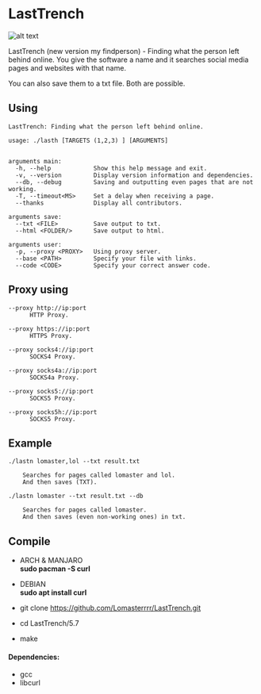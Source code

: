 # LastTrench
![alt text](https://i.imgur.com/0GbSwUl.png)


LastTrench (new version my findperson) - Finding what the person left behind online.
You give the software a name and it searches social media pages and websites with that name.

You can also save them to a txt file.
Both are possible.

## Using
```
LastTrench: Finding what the person left behind online.

usage: ./lasth [TARGETS (1,2,3) ] [ARGUMENTS]


arguments main:
  -h, --help            Show this help message and exit.
  -v, --version         Display version information and dependencies.
  --db, --debug         Saving and outputting even pages that are not working.
  -T, --timeout<MS>     Set a delay when receiving a page.
  --thanks              Display all contributors.

arguments save:
  --txt <FILE>          Save output to txt.
  --html <FOLDER/>      Save output to html.

arguments user:
  -p, --proxy <PROXY>   Using proxy server.
  --base <PATH>         Specify your file with links.
  --code <CODE>         Specify your correct answer code.
```
## Proxy using
```
--proxy http://ip:port
      HTTP Proxy.

--proxy https://ip:port
      HTTPS Proxy.

--proxy socks4://ip:port
      SOCKS4 Proxy.

--proxy socks4a://ip:port
      SOCKS4a Proxy.

--proxy socks5://ip:port
      SOCKS5 Proxy.

--proxy socks5h://ip:port
      SOCKS5 Proxy.
```

## Example
```
./lastn lomaster,lol --txt result.txt

    Searches for pages called lomaster and lol.
    And then saves (TXT).
    
./lastn lomaster --txt result.txt --db

    Searches for pages called lomaster.
    And then saves (even non-working ones) in txt.
```

## Compile
-  ARCH & MANJARO  
        **sudo pacman -S curl**
       
- DEBIAN      
        **sudo apt install curl**

- git clone https://github.com/Lomasterrrr/LastTrench.git
- cd LastTrench/5.7
- make

#### Dependencies:
- gcc
- libcurl
